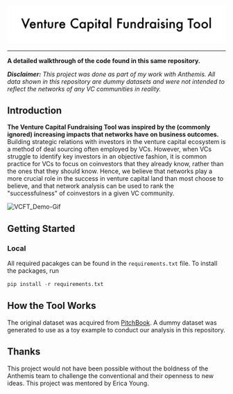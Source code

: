 ![VCFT_Title-Image](README_images/VCFT_Title-Image.jpg)

---

**A detailed walkthrough of the code found in this same repository.**

_**Disclaimer:** This project was done as part of my work with Anthemis. All data shown in this repository are dummy datasets and were not intended to reflect the networks of any VC communities in reality._

## Introduction

**The Venture Capital Fundraising Tool was inspired by the (commonly ignored) increasing impacts that networks have on business outcomes.**  Building strategic relations with investors in the venture capital ecosystem is a method of deal sourcing often employed by VCs. However, when VCs struggle to identify key investors in an objective fashion, it is common practice for VCs to focus on coinvestors that they already know, rather than the ones that they should know. Hence, we believe that networks play a more crucial role in the success in venture capital land than most choose to believe, and that network analysis can be used to rank the "successfulness" of coinvestors in a given VC community.

![VCFT_Demo-Gif](README_images//VCFT_Demo-Gif.gif)


## Getting Started

### Local
All required pacakges can be found in the `requirements.txt` file. To install the packages, run

```python
pip install -r requirements.txt
```

## How the Tool Works

The original dataset was acquired from [PitchBook](www.pitchbook.com). A dummy dataset was generated to use as a toy example to conduct our analysis in this repository.





## Thanks

This project would not have been possible without the boldness of the Anthemis team to challenge the conventional and their openness to new ideas. This project was mentored by Erica Young.
